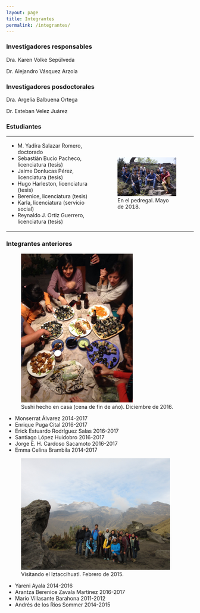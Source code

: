```yaml
---
layout: page
title: Integrantes
permalink: /integrantes/
---
```


### Investigadores responsables
Dra. Karen Volke Sepúlveda

Dr. Alejandro Vásquez Arzola

### Investigadores posdoctorales
Dra. Argelia Balbuena Ortega

Dr. Esteban Velez Juárez

### Estudiantes
<table>
  <tr>
    <td width="50%">
 

<ul>
  <li>M. Yadira Salazar Romero, doctorado</li>
 <li>Sebastián Bucio Pacheco, licenciatura (tesis)</li>
 <li>Jaime Donlucas Pérez, licenciatura (tesis)</li>
 <li>Hugo Harleston, licenciatura (tesis)</li>
 <li>Berenice, licenciatura (tesis)</li>
 <li>Karla, licenciatura (servicio social)</li>
 <li>Reynaldo J. Ortiz Guerrero, licenciatura (tesis)</li>
</ul>


</td>
<td>

<figure>
  <img src="/imagenes/Grupo Manipulacion Optica-15.JPG" width="100%">
  <figcaption>En el pedregal. Mayo de 2018.</figcaption>
</figure>
</td>
</tr>
</table>

### Integrantes anteriores

<figure>
  <img src="/imagenes/PHOTO-2016-12-14-23-37-15.jpg" width="300">
  <figcaption>Sushi hecho en casa (cena de fin de año). Diciembre de 2016.</figcaption>
</figure>


* Monserrat Álvarez 2014-2017
* Enrique Puga Cital 2016-2017
* Erick Estuardo Rodríguez Salas 2016-2017
* Santiago López Huidobro 2016-2017
* Jorge E. H. Cardoso Sacamoto 2016-2017
* Emma Celina Brambila 2014-2017

<figure>
  <img src="/imagenes/grupo2015.jpg" width="400">
  <figcaption>Visitando el Iztaccihuatl. Febrero de 2015.</figcaption>
</figure>

* Yareni Ayala 2014-2016
* Arantza Berenice Zavala Martínez 2016-2017
* Mario Villasante Barahona 2011-2012
* Andrés de los Rios Sommer 2014-2015


